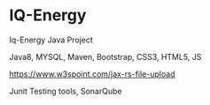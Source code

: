 # IQ-Energy
Iq-Energy Java Project

Java8, MYSQL, Maven, Bootstrap, CSS3, HTML5, JS

https://www.w3spoint.com/jax-rs-file-upload


Junit Testing tools, SonarQube
